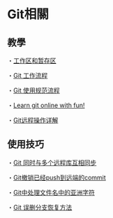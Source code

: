 # Git相關

## 教學
・[工作区和暂存区](https://www.liaoxuefeng.com/wiki/896043488029600/897271968352576)

・[Git 工作流程](http://www.ruanyifeng.com/blog/2015/12/git-workflow.html)

・[Git 使用规范流程](http://www.ruanyifeng.com/blog/2015/08/git-use-process.html)

・[Learn git online with fun!](https://learngitbranching.js.org/)

・[Git远程操作详解](https://www.ruanyifeng.com/blog/2014/06/git_remote.html)


## 使用技巧
・[Git 同时与多个远程库互相同步](https://www.cnblogs.com/hongdada/p/7573923.html)

・[Git撤销已经push到远端的commit](https://www.xuxusheng.com/post/git撤销已经push到远端的commit)

・[Git中处理文件名中的亚洲字符](http://www.voidcn.com/article/p-blncfahi-bsr.html)

・[Git 误删分支恢复方法](https://blog.csdn.net/fdipzone/article/details/50616386)



